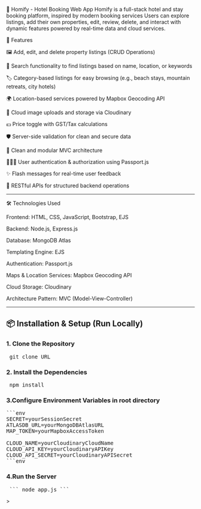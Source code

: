 🏡 Homify - Hotel Booking Web App
Homify is a full-stack hotel and stay booking platform, inspired by modern booking services 
Users can explore listings, add their own properties, edit, review, delete, and interact with dynamic features powered by real-time data and cloud services.

🚀 Features

🖼️ Add, edit, and delete property listings (CRUD Operations)

🔎 Search functionality to find listings based on name, location, or keywords

🏷️ Category-based listings for easy browsing (e.g., beach stays, mountain retreats, city hotels)

🌍 Location-based services powered by Mapbox Geocoding API

📸 Cloud image uploads and storage via Cloudinary

💵 Price toggle with GST/Tax calculations

🛡️ Server-side validation for clean and secure data

🧹 Clean and modular MVC architecture

🧑‍🤝‍🧑 User authentication & authorization using Passport.js

✨ Flash messages for real-time user feedback

📄 RESTful APIs for structured backend operations

---
🛠️ Technologies Used

Frontend: HTML, CSS, JavaScript, Bootstrap, EJS

Backend: Node.js, Express.js

Database: MongoDB Atlas

Templating Engine: EJS

Authentication: Passport.js

Maps & Location Services: Mapbox Geocoding API

Cloud Storage: Cloudinary

Architecture Pattern: MVC (Model-View-Controller)

---

## 📦 Installation & Setup (Run Locally)

### 1. Clone the Repository
<pre> git clone URL </pre>

### 2. Install the Dependencies
<pre> npm install </pre>

### 3.Configure Environment Variables in root directory
<pre>```env
SECRET=yourSessionSecret
ATLASDB_URL=yourMongoDBAtlasURL
MAP_TOKEN=yourMapboxAccessToken

CLOUD_NAME=yourCloudinaryCloudName
CLOUD_API_KEY=yourCloudinaryAPIKey
CLOUD_API_SECRET=yourCloudinaryAPISecret
```env</pre>

### 4.Run the Server
<pre> ``` node app.js ``` </pre>>

